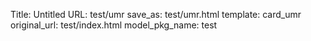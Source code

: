 Title: Untitled
URL: test/umr
save_as: test/umr.html
template: card_umr
original_url: test/index.html
model_pkg_name: test

